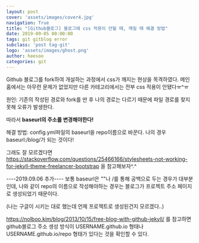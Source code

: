 ```yaml
---
layout: post
cover: 'assets/images/cover4.jpg'
navigation: True
title: "[Github블로그] 블로그에 css 적용이 안될 때, 깨질 때 해결 방법"
date: 2019-09-05 00:00:00
tags: git gitblog error
subclass: 'post tag-git'
logo: 'assets/images/ghost.png'
author: heesoo
categories: git
---
```

Github 블로그를 fork하여 개설하는 과정에서 css가 깨지는 현상을 목격하였다. 메인 홈에서는 아무런 문제가 없었지만 다른 카테고리에서는 전부 css 적용이 안됐다ㅠ^ㅠ

원인: 기존의 작성된 경로와 fork를 딴 후 나의 경로는 다르기 때문에 파일 경로를 찾지 못해 오류가 발생한다.

따라서 **baseurl의 주소를 변경해야한다!**

해결 방법:
config.yml파일의 baseurl을 repo이름으로 바꾼다.
나의 경우 baseurl:/blog/가 되는 것이다!

그래도 잘 모르겠다면
<https://stackoverflow.com/questions/25466166/stylesheets-not-working-for-jekyll-theme-freelancer-bootstrap>
을 참고해보자^.^


----2019.09.06 추가----
보통 baseurl은 ""나 /를 통해 공백으로 두는 경우가 대부분인데, 나와 같이 repo의 이름으로 작성해야하는 경우는
블로그가 프로젝트 주소 페이지로 생성되었기 때문이다.

(나는 구글이 시키는 대로 했는데 언제 프로젝트로 생성된건지 모르겠다..)

<https://nolboo.kim/blog/2013/10/15/free-blog-with-github-jekyll/>
를 참고하면 github블로그 주소 생성 방식이 USERNAME.github.io 형태나 USERNAME.github.io/repo 형태가 있다는 것을 확인할 수 있다.
